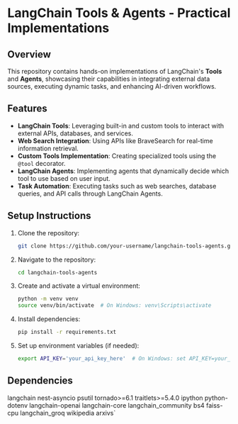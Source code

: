 # LangChain Tools & Agents - Practical Implementations

## Overview
This repository contains hands-on implementations of LangChain's **Tools** and **Agents**, showcasing their capabilities in integrating external data sources, executing dynamic tasks, and enhancing AI-driven workflows.

## Features
- **LangChain Tools**: Leveraging built-in and custom tools to interact with external APIs, databases, and services.
- **Web Search Integration**: Using APIs like BraveSearch for real-time information retrieval.
- **Custom Tools Implementation**: Creating specialized tools using the `@tool` decorator.
- **LangChain Agents**: Implementing agents that dynamically decide which tool to use based on user input.
- **Task Automation**: Executing tasks such as web searches, database queries, and API calls through LangChain Agents.


## Setup Instructions
1. Clone the repository:
   ```bash
   git clone https://github.com/your-username/langchain-tools-agents.git
   ```
2. Navigate to the repository:
   ```bash
   cd langchain-tools-agents
   ```
3. Create and activate a virtual environment:
   ```bash
   python -m venv venv
   source venv/bin/activate  # On Windows: venv\Scripts\activate
   ```
4. Install dependencies:
   ```bash
   pip install -r requirements.txt
   ```
5. Set up environment variables (if needed):
   ```bash
   export API_KEY='your_api_key_here'  # On Windows: set API_KEY=your_api_key_here
   ```

## Dependencies
langchain
nest-asyncio
psutil
tornado>=6.1
traitlets>=5.4.0
ipython
python-dotenv
langchain-openai
langchain-core
langchain_community
bs4
faiss-cpu
langchain_groq
wikipedia
arxivs`



